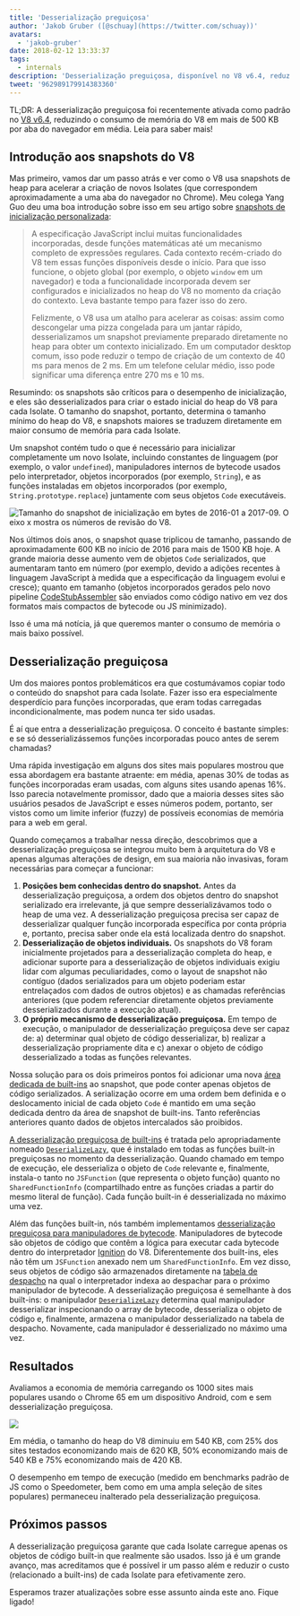 ```yaml
---
title: 'Desserialização preguiçosa'
author: 'Jakob Gruber ([@schuay](https://twitter.com/schuay))'
avatars:
  - 'jakob-gruber'
date: 2018-02-12 13:33:37
tags:
  - internals
description: 'Desserialização preguiçosa, disponível no V8 v6.4, reduz o consumo de memória do V8 em mais de 500 KB por aba do navegador em média.'
tweet: '962989179914383360'
---
```

TL;DR: A desserialização preguiçosa foi recentemente ativada como padrão no [V8 v6.4](/blog/v8-release-64), reduzindo o consumo de memória do V8 em mais de 500 KB por aba do navegador em média. Leia para saber mais!

## Introdução aos snapshots do V8

Mas primeiro, vamos dar um passo atrás e ver como o V8 usa snapshots de heap para acelerar a criação de novos Isolates (que correspondem aproximadamente a uma aba do navegador no Chrome). Meu colega Yang Guo deu uma boa introdução sobre isso em seu artigo sobre [snapshots de inicialização personalizada](/blog/custom-startup-snapshots):

<!--truncate-->
> A especificação JavaScript inclui muitas funcionalidades incorporadas, desde funções matemáticas até um mecanismo completo de expressões regulares. Cada contexto recém-criado do V8 tem essas funções disponíveis desde o início. Para que isso funcione, o objeto global (por exemplo, o objeto `window` em um navegador) e toda a funcionalidade incorporada devem ser configurados e inicializados no heap do V8 no momento da criação do contexto. Leva bastante tempo para fazer isso do zero.
>
> Felizmente, o V8 usa um atalho para acelerar as coisas: assim como descongelar uma pizza congelada para um jantar rápido, desserializamos um snapshot previamente preparado diretamente no heap para obter um contexto inicializado. Em um computador desktop comum, isso pode reduzir o tempo de criação de um contexto de 40 ms para menos de 2 ms. Em um telefone celular médio, isso pode significar uma diferença entre 270 ms e 10 ms.

Resumindo: os snapshots são críticos para o desempenho de inicialização, e eles são desserializados para criar o estado inicial do heap do V8 para cada Isolate. O tamanho do snapshot, portanto, determina o tamanho mínimo do heap do V8, e snapshots maiores se traduzem diretamente em maior consumo de memória para cada Isolate.

Um snapshot contém tudo o que é necessário para inicializar completamente um novo Isolate, incluindo constantes de linguagem (por exemplo, o valor `undefined`), manipuladores internos de bytecode usados pelo interpretador, objetos incorporados (por exemplo, `String`), e as funções instaladas em objetos incorporados (por exemplo, `String.prototype.replace`) juntamente com seus objetos `Code` executáveis.

![Tamanho do snapshot de inicialização em bytes de 2016-01 a 2017-09. O eixo x mostra os números de revisão do V8.](/_img/lazy-deserialization/startup-snapshot-size.png)

Nos últimos dois anos, o snapshot quase triplicou de tamanho, passando de aproximadamente 600 KB no início de 2016 para mais de 1500 KB hoje. A grande maioria desse aumento vem de objetos `Code` serializados, que aumentaram tanto em número (por exemplo, devido a adições recentes à linguagem JavaScript à medida que a especificação da linguagem evolui e cresce); quanto em tamanho (objetos incorporados gerados pelo novo pipeline [CodeStubAssembler](/blog/csa) são enviados como código nativo em vez dos formatos mais compactos de bytecode ou JS minimizado).

Isso é uma má notícia, já que queremos manter o consumo de memória o mais baixo possível.

## Desserialização preguiçosa

Um dos maiores pontos problemáticos era que costumávamos copiar todo o conteúdo do snapshot para cada Isolate. Fazer isso era especialmente desperdício para funções incorporadas, que eram todas carregadas incondicionalmente, mas podem nunca ter sido usadas.

É aí que entra a desserialização preguiçosa. O conceito é bastante simples: e se só desserializássemos funções incorporadas pouco antes de serem chamadas?

Uma rápida investigação em alguns dos sites mais populares mostrou que essa abordagem era bastante atraente: em média, apenas 30% de todas as funções incorporadas eram usadas, com alguns sites usando apenas 16%. Isso parecia notavelmente promissor, dado que a maioria desses sites são usuários pesados de JavaScript e esses números podem, portanto, ser vistos como um limite inferior (fuzzy) de possíveis economias de memória para a web em geral.

Quando começamos a trabalhar nessa direção, descobrimos que a desserialização preguiçosa se integrou muito bem à arquitetura do V8 e apenas algumas alterações de design, em sua maioria não invasivas, foram necessárias para começar a funcionar:

1. **Posições bem conhecidas dentro do snapshot.** Antes da desserialização preguiçosa, a ordem dos objetos dentro do snapshot serializado era irrelevante, já que sempre desserializávamos todo o heap de uma vez. A desserialização preguiçosa precisa ser capaz de desserializar qualquer função incorporada específica por conta própria e, portanto, precisa saber onde ela está localizada dentro do snapshot.
2. **Desserialização de objetos individuais.** Os snapshots do V8 foram inicialmente projetados para a desserialização completa do heap, e adicionar suporte para a desserialização de objetos individuais exigiu lidar com algumas peculiaridades, como o layout de snapshot não contíguo (dados serializados para um objeto poderiam estar entrelaçados com dados de outros objetos) e as chamadas referências anteriores (que podem referenciar diretamente objetos previamente desserializados durante a execução atual).
3. **O próprio mecanismo de desserialização preguiçosa.** Em tempo de execução, o manipulador de desserialização preguiçosa deve ser capaz de: a) determinar qual objeto de código desserializar, b) realizar a desserialização propriamente dita e c) anexar o objeto de código desserializado a todas as funções relevantes.

Nossa solução para os dois primeiros pontos foi adicionar uma nova [área dedicada de built-ins](https://cs.chromium.org/chromium/src/v8/src/snapshot/snapshot.h?l=55&rcl=f5b1d1d4f29b238ca2f0a13bf3a7b7067854592d) ao snapshot, que pode conter apenas objetos de código serializados. A serialização ocorre em uma ordem bem definida e o deslocamento inicial de cada objeto `Code` é mantido em uma seção dedicada dentro da área de snapshot de built-ins. Tanto referências anteriores quanto dados de objetos intercalados são proibidos.

[A desserialização preguiçosa de built-ins](https://goo.gl/dxkYDZ) é tratada pelo apropriadamente nomeado [`DeserializeLazy`](https://cs.chromium.org/chromium/src/v8/src/builtins/x64/builtins-x64.cc?l=1355&rcl=f5b1d1d4f29b238ca2f0a13bf3a7b7067854592d), que é instalado em todas as funções built-in preguiçosas no momento da desserialização. Quando chamado em tempo de execução, ele desserializa o objeto de `Code` relevante e, finalmente, instala-o tanto no `JSFunction` (que representa o objeto função) quanto no `SharedFunctionInfo` (compartilhado entre as funções criadas a partir do mesmo literal de função). Cada função built-in é desserializada no máximo uma vez.

Além das funções built-in, nós também implementamos [desserialização preguiçosa para manipuladores de bytecode](https://goo.gl/QxZBL2). Manipuladores de bytecode são objetos de código que contêm a lógica para executar cada bytecode dentro do interpretador [Ignition](/blog/ignition-interpreter) do V8. Diferentemente dos built-ins, eles não têm um `JSFunction` anexado nem um `SharedFunctionInfo`. Em vez disso, seus objetos de código são armazenados diretamente na [tabela de despacho](https://cs.chromium.org/chromium/src/v8/src/interpreter/interpreter.h?l=94&rcl=f5b1d1d4f29b238ca2f0a13bf3a7b7067854592d) na qual o interpretador indexa ao despachar para o próximo manipulador de bytecode. A desserialização preguiçosa é semelhante à dos built-ins: o manipulador [`DeserializeLazy`](https://cs.chromium.org/chromium/src/v8/src/interpreter/interpreter-generator.cc?l=3247&rcl=f5b1d1d4f29b238ca2f0a13bf3a7b7067854592d) determina qual manipulador desserializar inspecionando o array de bytecode, desserializa o objeto de código e, finalmente, armazena o manipulador desserializado na tabela de despacho. Novamente, cada manipulador é desserializado no máximo uma vez.

## Resultados

Avaliamos a economia de memória carregando os 1000 sites mais populares usando o Chrome 65 em um dispositivo Android, com e sem desserialização preguiçosa.

![](/_img/lazy-deserialization/memory-savings.png)

Em média, o tamanho do heap do V8 diminuiu em 540 KB, com 25% dos sites testados economizando mais de 620 KB, 50% economizando mais de 540 KB e 75% economizando mais de 420 KB.

O desempenho em tempo de execução (medido em benchmarks padrão de JS como o Speedometer, bem como em uma ampla seleção de sites populares) permaneceu inalterado pela desserialização preguiçosa.

## Próximos passos

A desserialização preguiçosa garante que cada Isolate carregue apenas os objetos de código built-in que realmente são usados. Isso já é um grande avanço, mas acreditamos que é possível ir um passo além e reduzir o custo (relacionado a built-ins) de cada Isolate para efetivamente zero.

Esperamos trazer atualizações sobre esse assunto ainda este ano. Fique ligado!
